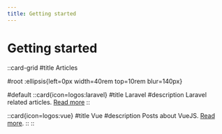 ```yaml
---
title: Getting started
---
```


# Getting started

::card-grid
#title
Articles

#root
:ellipsis{left=0px width=40rem top=10rem blur=140px}

#default
  ::card{icon=logos:laravel}
  #title
  Laravel
  #description
  Laravel related articles. [Read more](/laravel)
  ::

  ::card{icon=logos:vue}
  #title
  Vue
  #description
  Posts about VueJS. [Read more](/vue).
  ::
::